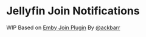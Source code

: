 # Jellyfin Join Notifications

WIP Based on [Emby Join Plugin](https://github.com/ackbarr/Emby.Plugins) By [@ackbarr](https://github.com/ackbarr)
